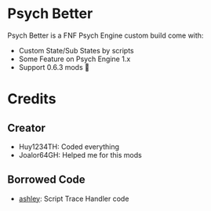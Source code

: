 # Psych Better

Psych Better is a FNF Psych Engine custom build come with:
- Custom State/Sub States by scripts
- Some Feature on Psych Engine 1.x
- Support 0.6.3 mods 🤯

# Credits
## Creator
- Huy1234TH: Coded everything
- Joalor64GH: Helped me for this mods
## Borrowed Code
- [ashley](https://github.com/inky03): Script Trace Handler code
